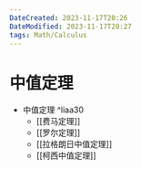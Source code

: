 ```yaml
---
DateCreated: 2023-11-17T20:26
DateModified: 2023-11-17T20:27
tags: Math/Calculus
---
```

# 中值定理

- 中值定理 ^liaa30
	- [[费马定理]]
	- [[罗尔定理]]
	- [[拉格朗日中值定理]]
	- [[柯西中值定理]]
